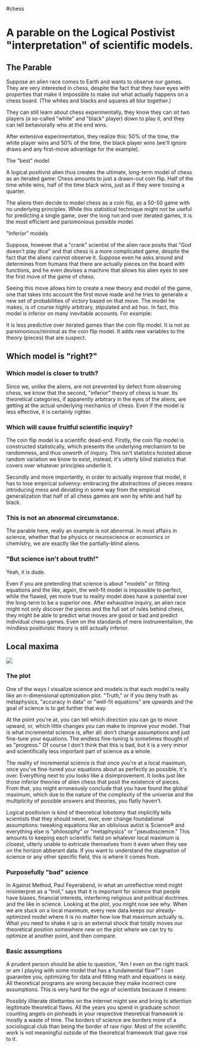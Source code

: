 #chess

# A parable on the Logical Postivist "interpretation" of scientific models. 

## The Parable

Suppose an alien race comes to Earth and wants to observe our games. They are very interested in chess, despite the fact that they have eyes with properties that make it impossible to make out what actually happens on a chess board. (The whites and blacks and squares all blur together.)

They can still learn about chess experimentally, they know they can sit two players (a so-called "white" and "black" player) down to play it, and they can tell behaviorally who at the end wins.

After extensive experimentation, they realize this: 50% of the time, the white player wins and 50% of the time, the black player wins (we'll ignore draws and any first-move advantage for the example).

The "best" model

A logical positivist alien thus creates the ultimate, long-term model of chess as an iterated game: Chess amounts to just a drawn-out coin flip. Half of the time white wins, half of the time black wins, just as if they were tossing a quarter.

The aliens then decide to model chess as a coin flip, as a 50-50 game with no underlying principles. While this statistical technique might not be useful for predicting a single game, over the long run and over iterated games, it is the most efficient and parsimonious possible model.

"Inferior" models

Suppose, however that a "crank" scientist of the alien race posits that "God doesn't play dice" and that chess is a more complicated game, despite the fact that the aliens cannot observe it. Suppose even he asks around and determines from humans that there are actually pieces on the board with functions, and he even devises a machine that allows his alien eyes to see the first move of the game of chess.

Seeing this move allows him to create a new theory and model of the game, one that takes into account the first move made and he tries to generate a new set of probabilities of victory based on that move. The model he makes, is of course highly arbitrary, stipulated and ad hoc. In fact, this model is inferior on many inevitable accounts. For example:

It is less predictive over iterated games than the coin flip model.
It is not as parsimonious/minimal as the coin flip model.
It adds new variables to the theory (pieces) that are suspect.

## Which model is "right?"

### Which model is closer to truth?

Since we, unlike the aliens, are not prevented by defect from observing chess, we know that the second, "inferior" theory of chess is truer. Its theoretical categories, if apparently arbitrary in the eyes of the aliens, are getting at the actual underlying mechanics of chess. Even if the model is less effective, it is certainly righter.

### Which will cause fruitful scientific inquiry?

The coin flip model is a scientific dead-end. Firstly, the coin flip model is constructed statistically, which presents the underlying mechanism to be randomness, and thus unworth of inquiry. This isn't statistics hoisted above random variation we know to exist, instead, it's utterly blind statistics that covers over whatever principles underlie it.

Secondly and more importantly, in order to actually improve that model, it has to lose empirical solvency: embracing the abstractions of pieces means introducing mess and deviating in some way from the empircal generalization that half of all chess games are won by white and half by black.

### This is not an abnormal circumstance.

The parable here, really an example is not abnormal. In most affairs in science, whether that be physics or neuroscience or economics or chemistry, we are exactly like the partially-blind aliens.

### "But science isn't about truth!"

Yeah, it is dude.

Even if you are pretending that science is about "models" or fitting equations and the like, again, the well-fit model is impossible to perfect, while the flawed, yet more true to reality model does have a potential over the long-term to be a superior one. After exhaustive inquiry, an alien race might not only discover the pieces and the full set of rules behind chess, they might be able to predict what moves are good or bad and predict individual chess games. Even on the standards of mere instrumentalism, the mindless positivistic theory is still actually inferior.

## Local maxima

![](../../../../../attachments/2023-03-07-15-56-35-local-maxima-chess-parable.png)

### The plot

One of the ways I visualize science and models is that each model is really like an n-dimensional optimization plot. "Truth," or if you deny truth as metaphysics, "accuracy in data" or "well-fit equations" are upwards and the goal of science is to get further that way.

At the point you're at, you can tell which direction you can go to move upward, or, which little changes you can make to improve your model. That is what incremental science is, after all: don't change assumptions and just fine-tune your equations. The endless fine-tuning is sometimes thought of as "progress." Of course I don't think that this is bad, but it is a very minor and scientifically less important part of science as a whole.

The reality of incremental science is that once you're at a local maximum, once you've fine-tuned your equations about as perfectly as possible, it's over. Everything next to you looks like a disimprovement. It looks just like those inferior theories of alien chess that posit the existence of pieces. From that, you might erroneously conclude that you have found the global maximum, which due to the nature of the complexity of the universe and the multiplicity of possible answers and theories, you flatly haven't.

Logical positivism is kind of theoretical lobotomy that implicitly tells scientists that they should never, ever, ever change foundational assumptions: tweaking equations like an oblivious autist is Science®️ and everything else is "philosophy" or "metaphysics" or "pseudoscience." This amounts to keeping each scientific field on whatever local maximum is closest, utterly unable to extricate themselves from it even when they see on the horizon abberant data. If you want to understand the stagnation of science or any other specific field, this is where it comes from.

### Purposefully "bad" science

In Against Method, Paul Feyerabend, in what an unreflective mind might misinterpret as a "troll," says that it is important for science that people have biases, financial interests, interfering religious and political doctrines and the like in science. Looking at the plot, you might now see why. When we are stuck on a local maximum, every new data keeps our already-optimized model where it is no matter how low that maximum actually is. What you need to shake it up is an external shock that totally moves our theoretical position somewhere new on the plot where we can try to optimize at another point, and then compare.

### Basic assumptions

A prudent person should be able to question, "Am I even on the right track or am I playing with some model that has a fundamental flaw?" I can guarantee you, optimizing for data and fitting math and equations is easy. All theoretical programs are wrong because they make incorrect core assumptions. This is very hard for the ego of scientists because it means:

Possibly illiterate dilettantes on the internet might see and bring to attention legitimate theoretical flaws.
All the years you spend in graduate school counting angels on pinheads in your respective theoretical framework is mostly a waste of time.
The borders of science are borders more of a sociological club than being the border of raw rigor.
Most of the scientific work is not meaningful outside of the theoretical framework that gave rise to it.

